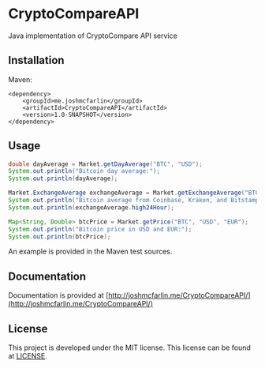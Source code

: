 # CryptoCompareAPI
Java implementation of CryptoCompare API service

## Installation
Maven:
```
<dependency>
    <groupId>me.joshmcfarlin</groupId>
    <artifactId>CryptoCompareAPI</artifactId>
    <version>1.0-SNAPSHOT</version>
</dependency>
```

## Usage
```java
double dayAverage = Market.getDayAverage("BTC", "USD");
System.out.println("Bitcoin day average:");
System.out.println(dayAverage);

Market.ExchangeAverage exchangeAverage = Market.getExchangeAverage("BTC", "USD", "Coinbase", "Kraken", "Bitstamp");
System.out.println("Bitcoin average from Coinbase, Kraken, and Bitstamp:");
System.out.println(exchangeAverage.high24Hour);

Map<String, Double> btcPrice = Market.getPrice("BTC", "USD", "EUR");
System.out.println("Bitcoin price in USD and EUR:");
System.out.println(btcPrice);
```

An example is provided in the Maven test sources.

## Documentation

Documentation is provided at [http://joshmcfarlin.me/CryptoCompareAPI/](http://joshmcfarlin.me/CryptoCompareAPI/)

## License
This project is developed under the MIT license. This license can be found at [LICENSE](LICENSE).
